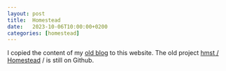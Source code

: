 ```yaml
---
layout: post
title:  Homestead
date:   2023-10-06T10:00:00+0200
categories: [homestead]
---
```


I copied the content of my [old blog](https://www.griend.dev/) to this website.
The old project
[hmst / Homestead](https://github.com/ceesvandegriend/hmst) / is still on Github.

